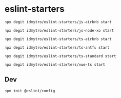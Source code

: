 # eslint-starters

```
npx degit idmytro/eslint-starters/js-airbnb start
```

```
npx degit idmytro/eslint-starters/js-node-xo start
```

```
npx degit idmytro/eslint-starters/ts-airbnb start
```

```
npx degit idmytro/eslint-starters/ts-antfu start
```

```
npx degit idmytro/eslint-starters/ts-standard start
```

```
npx degit idmytro/eslint-starters/vue-ts start
```

## Dev

```
npm init @eslint/config
```
